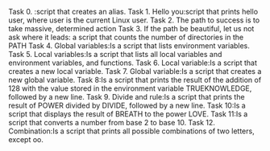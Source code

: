 Task 0. <o> :script that creates an alias.
Task 1. Hello you:script that prints hello user, where user is the current Linux user.
Task 2. The path to success is to take massive, determined action
Task 3. If the path be beautiful, let us not ask where it leads: a script that counts the number of directories in the PATH
Task 4. Global variables:Is a script that lists environment variables.
Task 5. Local variables:Is a script that lists all local variables and environment variables, and functions.
Task 6. Local variable:Is a script that creates a new local variable.
Task 7. Global variable:Is a script that creates a new global variable.
Task 8:Is a script that prints the result of the addition of 128 with the value stored in the environment variable TRUEKNOWLEDGE, followed by a new line.
Task 9. Divide and rule:Is a script that prints the result of POWER divided by DIVIDE, followed by a new line.
Task 10:Is a script that displays the result of BREATH to the power LOVE.
Task 11:Is a script that converts a number from base 2 to base 10.
Task 12. Combination:Is a script that prints all possible combinations of two letters, except oo.
